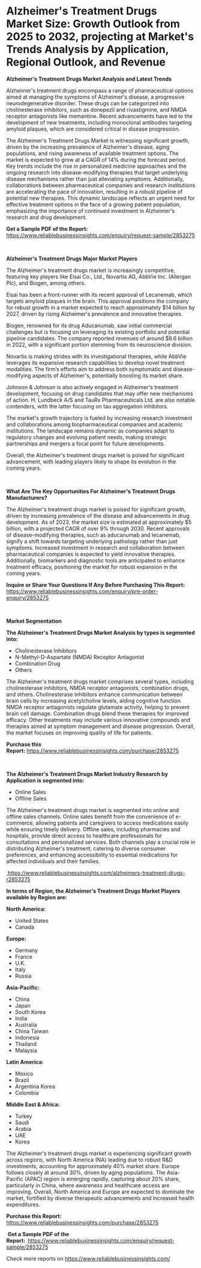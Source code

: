 <p><h1>Alzheimer's Treatment Drugs Market Size: Growth Outlook from 2025 to 2032, projecting at Market's Trends Analysis by Application, Regional Outlook, and Revenue</h1></p><p><strong>Alzheimer's Treatment Drugs Market Analysis and Latest Trends</strong></p>
<p><p>Alzheimer's treatment drugs encompass a range of pharmaceutical options aimed at managing the symptoms of Alzheimer's disease, a progressive neurodegenerative disorder. These drugs can be categorized into cholinesterase inhibitors, such as donepezil and rivastigmine, and NMDA receptor antagonists like memantine. Recent advancements have led to the development of new treatments, including monoclonal antibodies targeting amyloid plaques, which are considered critical in disease progression.</p><p>The Alzheimer's Treatment Drugs Market is witnessing significant growth, driven by the increasing prevalence of Alzheimer's disease, aging populations, and rising awareness of available treatment options. The market is expected to grow at a CAGR of 14% during the forecast period. Key trends include the rise in personalized medicine approaches and the ongoing research into disease-modifying therapies that target underlying disease mechanisms rather than just alleviating symptoms. Additionally, collaborations between pharmaceutical companies and research institutions are accelerating the pace of innovation, resulting in a robust pipeline of potential new therapies. This dynamic landscape reflects an urgent need for effective treatment options in the face of a growing patient population, emphasizing the importance of continued investment in Alzheimer's research and drug development.</p></p>
<p><strong>Get a Sample PDF of the Report:&nbsp;</strong> <a href="https://www.reliablebusinessinsights.com/enquiry/request-sample/2853275?utm_campaign=2295&utm_medium=2&utm_source=Github&utm_content=ia&utm_term=11032025&utm_id=alzheimers-treatment-drugs">https://www.reliablebusinessinsights.com/enquiry/request-sample/2853275</a></p>
<p>&nbsp;</p>
<p><strong>Alzheimer's Treatment Drugs Major Market Players</strong></p>
<p><p>The Alzheimer's treatment drugs market is increasingly competitive, featuring key players like Eisai Co., Ltd., Novartis AG, AbbVie Inc. (Allergan Plc), and Biogen, among others. </p><p>Eisai has been a front-runner with its recent approval of Lecanemab, which targets amyloid plaques in the brain. This approval positions the company for robust growth in a market expected to reach approximately $14 billion by 2027, driven by rising Alzheimer's prevalence and innovative therapies.</p><p>Biogen, renowned for its drug Aducanumab, saw initial commercial challenges but is focusing on leveraging its existing portfolio and potential pipeline candidates. The company reported revenues of around $8.6 billion in 2022, with a significant portion stemming from its neuroscience division.</p><p>Novartis is making strides with its investigational therapies, while AbbVie leverages its expansive research capabilities to develop novel treatment modalities. The firm’s efforts aim to address both symptomatic and disease-modifying aspects of Alzheimer's, potentially boosting its market share.</p><p>Johnson & Johnson is also actively engaged in Alzheimer's treatment development, focusing on drug candidates that may offer new mechanisms of action. H. Lundbeck A/S and TauRx Pharmaceuticals Ltd. are also notable contenders, with the latter focusing on tau aggregation inhibitors.</p><p>The market's growth trajectory is fueled by increasing research investment and collaborations among biopharmaceutical companies and academic institutions. The landscape remains dynamic as companies adapt to regulatory changes and evolving patient needs, making strategic partnerships and mergers a focal point for future developments. </p><p>Overall, the Alzheimer's treatment drugs market is poised for significant advancement, with leading players likely to shape its evolution in the coming years.</p></p>
<p>&nbsp;</p>
<p><strong>What Are The Key Opportunities For Alzheimer's Treatment Drugs Manufacturers?</strong></p>
<p><p>The Alzheimer's treatment drugs market is poised for significant growth, driven by increasing prevalence of the disease and advancements in drug development. As of 2023, the market size is estimated at approximately $5 billion, with a projected CAGR of over 9% through 2030. Recent approvals of disease-modifying therapies, such as aducanumab and lecanemab, signify a shift towards targeting underlying pathology rather than just symptoms. Increased investment in research and collaboration between pharmaceutical companies is expected to yield innovative therapies. Additionally, biomarkers and diagnostic tools are anticipated to enhance treatment efficacy, positioning the market for robust expansion in the coming years.</p></p>
<p><strong>Inquire or Share Your Questions If Any Before Purchasing This Report:</strong> <a href="https://www.reliablebusinessinsights.com/enquiry/pre-order-enquiry/2853275?utm_campaign=2295&utm_medium=2&utm_source=Github&utm_content=ia&utm_term=11032025&utm_id=alzheimers-treatment-drugs">https://www.reliablebusinessinsights.com/enquiry/pre-order-enquiry/2853275</a></p>
<p>&nbsp;</p>
<p><strong>Market Segmentation</strong></p>
<p><strong>The Alzheimer's Treatment Drugs Market Analysis by types is segmented into:</strong></p>
<p><ul><li>Cholinesterase Inhibitors</li><li>N-Methyl-D-Aspartate (NMDA) Receptor Antagonist</li><li>Combination Drug</li><li>Others</li></ul></p>
<p><p>The Alzheimer's treatment drugs market comprises several types, including cholinesterase inhibitors, NMDA receptor antagonists, combination drugs, and others. Cholinesterase inhibitors enhance communication between brain cells by increasing acetylcholine levels, aiding cognitive function. NMDA receptor antagonists regulate glutamate activity, helping to prevent brain cell damage. Combination drugs blend these therapies for improved efficacy. Other treatments may include various innovative compounds and therapies aimed at symptom management and disease progression. Overall, the market focuses on improving quality of life for patients.</p></p>
<p><strong>Purchase this Report:&nbsp;</strong><a href="https://www.reliablebusinessinsights.com/purchase/2853275?utm_campaign=2295&utm_medium=2&utm_source=Github&utm_content=ia&utm_term=11032025&utm_id=alzheimers-treatment-drugs">https://www.reliablebusinessinsights.com/purchase/2853275</a></p>
<p>&nbsp;</p>
<p><strong>The Alzheimer's Treatment Drugs Market Industry Research by Application is segmented into:</strong></p>
<p><ul><li>Online Sales</li><li>Offline Sales</li></ul></p>
<p><p>The Alzheimer's treatment drugs market is segmented into online and offline sales channels. Online sales benefit from the convenience of e-commerce, allowing patients and caregivers to access medications easily while ensuring timely delivery. Offline sales, including pharmacies and hospitals, provide direct access to healthcare professionals for consultations and personalized services. Both channels play a crucial role in distributing Alzheimer's treatment, catering to diverse consumer preferences, and enhancing accessibility to essential medications for affected individuals and their families.</p></p>
<p><a href="https://www.reliablebusinessinsights.com/alzheimers-treatment-drugs-r2853275?utm_campaign=2295&utm_medium=2&utm_source=Github&utm_content=ia&utm_term=11032025&utm_id=alzheimers-treatment-drugs">&nbsp;https://www.reliablebusinessinsights.com/alzheimers-treatment-drugs-r2853275</a></p>
<p><strong>In terms of Region, the Alzheimer's Treatment Drugs Market Players available by Region are:</strong></p>
<p>
    <p> <strong> North America: </strong>
        <ul>
            <li>United States</li>
            <li>Canada</li>
        </ul>
        </p> 
    <p> <strong> Europe: </strong>
        <ul>
            <li>Germany</li>
            <li>France</li>
            <li>U.K.</li>
            <li>Italy</li>
            <li>Russia</li>
        </ul>
        </p> 
    <p> <strong> Asia-Pacific: </strong>
        <ul>
            <li>China</li>
            <li>Japan</li>
            <li>South Korea</li>
            <li>India</li>
            <li>Australia</li>
            <li>China Taiwan</li>
            <li>Indonesia</li>
            <li>Thailand</li>
            <li>Malaysia</li>
        </ul>
        </p> 
    <p> <strong> Latin America: </strong>
        <ul>
            <li>Mexico</li>
            <li>Brazil</li>
            <li>Argentina Korea</li>
            <li>Colombia</li>
        </ul>
        </p> 
    <p> <strong> Middle East & Africa: </strong>
        <ul>
            <li>Turkey</li>
            <li>Saudi</li>
            <li>Arabia</li>
            <li>UAE</li>
            <li>Korea</li>
        </ul>
    </p>
    </p>
<p><p>The Alzheimer's treatment drugs market is experiencing significant growth across regions, with North America (NA) leading due to robust R&D investments, accounting for approximately 40% market share. Europe follows closely at around 30%, driven by aging populations. The Asia-Pacific (APAC) region is emerging rapidly, capturing about 20% share, particularly in China, where awareness and healthcare access are improving. Overall, North America and Europe are expected to dominate the market, fortified by diverse therapeutic advancements and increased health expenditures.</p></p>
<p><strong>Purchase this Report: </strong><a href="https://www.reliablebusinessinsights.com/purchase/2853275?utm_campaign=2295&utm_medium=2&utm_source=Github&utm_content=ia&utm_term=11032025&utm_id=alzheimers-treatment-drugs">https://www.reliablebusinessinsights.com/purchase/2853275</a></p>
<p>&nbsp;<strong>Get a Sample PDF of the Report:&nbsp;&nbsp;</strong><a href="https://www.reliablebusinessinsights.com/enquiry/request-sample/2853275?utm_campaign=2295&utm_medium=2&utm_source=Github&utm_content=ia&utm_term=11032025&utm_id=alzheimers-treatment-drugs">https://www.reliablebusinessinsights.com/enquiry/request-sample/2853275</a></p>
<p><strong></strong></p>
<p>Check more reports on <a href="https://www.reliablebusinessinsights.com/?utm_campaign=2295&utm_medium=2&utm_source=Github&utm_content=ia&utm_term=11032025&utm_id=alzheimers-treatment-drugs">https://www.reliablebusinessinsights.com/</a></p>
